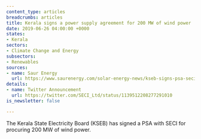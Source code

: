 ```yaml
---
content_type: articles
breadcrumbs: articles
title: Kerala signs a power supply agreement for 200 MW of wind power
date: 2019-06-26 04:00:00 +0000
states:
- Kerala
sectors:
- Climate Change and Energy
subsectors:
- Renewables
sources:
- name: Saur Energy
  url: https://www.saurenergy.com/solar-energy-news/kseb-signs-psa-seci-200-mw-wind-power
details:
- name: Twitter Announcement
  url: https://twitter.com/SECI_Ltd/status/1139512208277291010
is_newsletter: false

---
```

The Kerala State Electricity Board (KSEB) has signed a PSA with SECI for procuring 200 MW of wind power.
